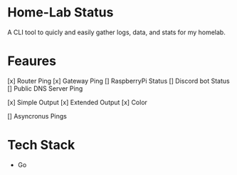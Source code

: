 # Home-Lab Status

A CLI tool to quicly and easily gather logs, data, and stats for my homelab. 


# Feaures

[x] Router Ping
[x] Gateway Ping
[] RaspberryPi Status
[] Discord bot Status
[] Public DNS Server Ping

[x] Simple Output
[x] Extended Output
[x] Color


[] Asyncronus Pings

# Tech Stack

- Go
